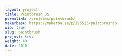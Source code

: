 ```yaml
---
layout: project
title: Paintbrush JS
permalink: /projects/paintbrush/
makerbase: https://makerba.se/p/1v6525/paintbrushjs
wip: true
slug: paintbrush
project: true
weight: 80
date: 2010
---
```

